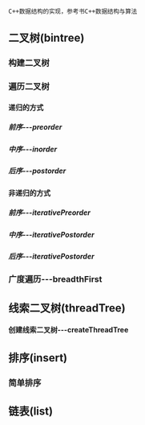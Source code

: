 
    C++数据结构的实现，参考书C++数据结构与算法

## 二叉树(bintree)

### 构建二叉树

### 遍历二叉树
#### 递归的方式
##### 前序---preorder
##### 中序---inorder
##### 后序---postorder
#### 非递归的方式
##### 前序---iterativePreorder
##### 中序---iterativePostorder
##### 后序---iterativePostorder
### 广度遍历---breadthFirst

## 线索二叉树(threadTree)

#### 创建线索二叉树---createThreadTree

## 排序(insert)

### 简单排序


## 链表(list)